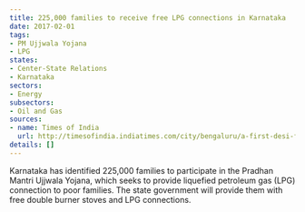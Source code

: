 ```yaml
---
title: 225,000 families to receive free LPG connections in Karnataka
date: 2017-02-01
tags:
- PM Ujjwala Yojana
- LPG
states:
- Center-State Relations
- Karnataka
sectors:
- Energy
subsectors:
- Oil and Gas
sources:
- name: Times of India
  url: http://timesofindia.indiatimes.com/city/bengaluru/a-first-desi-fuel-to-power-high-end-cars/articleshow/56801840.cms
details: []
---
```


Karnataka has identified 225,000 families to participate in the Pradhan Mantri Ujjwala Yojana, which seeks to provide liquefied petroleum gas (LPG) connection to poor families. The state government will provide them with free double burner stoves and LPG connections.
